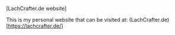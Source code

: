 [LachCrafter.de website]

This is my personal website that can be visited at: (LachCrafter.de)[https://lachcrafter.de/]